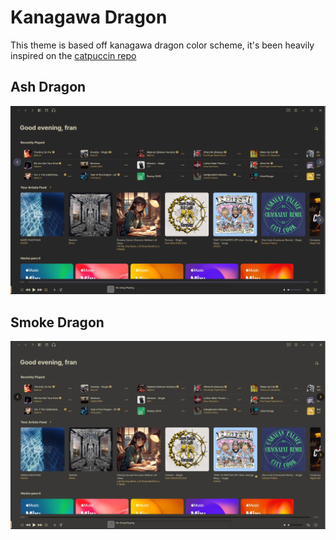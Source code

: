 # Kanagawa Dragon
This theme is based off kanagawa dragon color scheme, it's been heavily inspired on the [catpuccin repo](https://github.com/catppuccin/cider)
## Ash Dragon
![image](./assets/ash-dragon.png)
## Smoke Dragon
![image](./assets/smoke-dragon.png)

